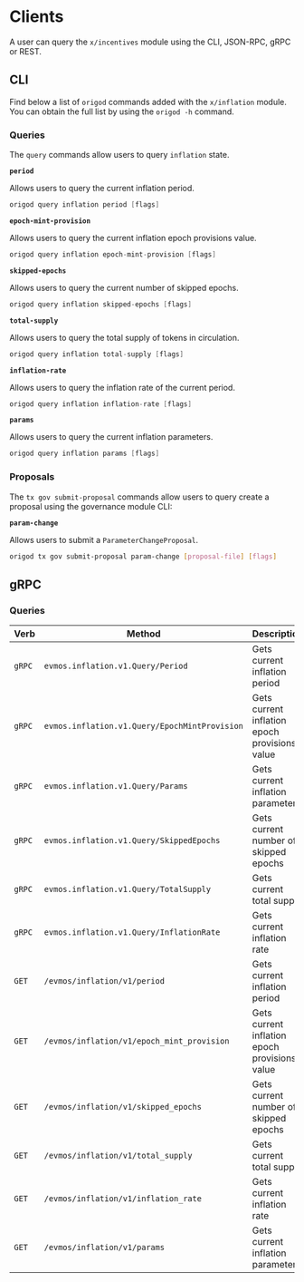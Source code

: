 <!--
order: 8
-->

# Clients

A user can query the `x/incentives` module using the CLI, JSON-RPC, gRPC or
REST.

## CLI

Find below a list of `origod` commands added with the `x/inflation` module. You
can obtain the full list by using the `origod -h` command.

### Queries

The `query` commands allow users to query `inflation` state.

**`period`**

Allows users to query the current inflation period.

```go
origod query inflation period [flags]
```

**`epoch-mint-provision`**

Allows users to query the current inflation epoch provisions value.

```go
origod query inflation epoch-mint-provision [flags]
```

**`skipped-epochs`**

Allows users to query the current number of skipped epochs.

```go
origod query inflation skipped-epochs [flags]
```

**`total-supply`**

Allows users to query the total supply of tokens in circulation.

```go
origod query inflation total-supply [flags]
```

**`inflation-rate`**

Allows users to query the inflation rate of the current period.

```go
origod query inflation inflation-rate [flags]
```

**`params`**

Allows users to query the current inflation parameters.

```go
origod query inflation params [flags]
```

### Proposals

The `tx gov submit-proposal` commands allow users to query create a proposal
using the governance module CLI:

**`param-change`**

Allows users to submit a `ParameterChangeProposal`.

```bash
origod tx gov submit-proposal param-change [proposal-file] [flags]
```

## gRPC

### Queries

| Verb   | Method                                        | Description                                   |
| ------ | --------------------------------------------- | --------------------------------------------- |
| `gRPC` | `evmos.inflation.v1.Query/Period`             | Gets current inflation period                 |
| `gRPC` | `evmos.inflation.v1.Query/EpochMintProvision` | Gets current inflation epoch provisions value |
| `gRPC` | `evmos.inflation.v1.Query/Params`             | Gets current inflation parameters             |
| `gRPC` | `evmos.inflation.v1.Query/SkippedEpochs`      | Gets current number of skipped epochs         |
| `gRPC` | `evmos.inflation.v1.Query/TotalSupply`        | Gets current total supply                     |
| `gRPC` | `evmos.inflation.v1.Query/InflationRate`      | Gets current inflation rate                   |
| `GET`  | `/evmos/inflation/v1/period`                  | Gets current inflation period                 |
| `GET`  | `/evmos/inflation/v1/epoch_mint_provision`    | Gets current inflation epoch provisions value |
| `GET`  | `/evmos/inflation/v1/skipped_epochs`          | Gets current number of skipped epochs         |
| `GET`  | `/evmos/inflation/v1/total_supply`          | Gets current total supply                     |
| `GET`  | `/evmos/inflation/v1/inflation_rate`          | Gets current inflation rate                   |
| `GET`  | `/evmos/inflation/v1/params`                  | Gets current inflation parameters             |
